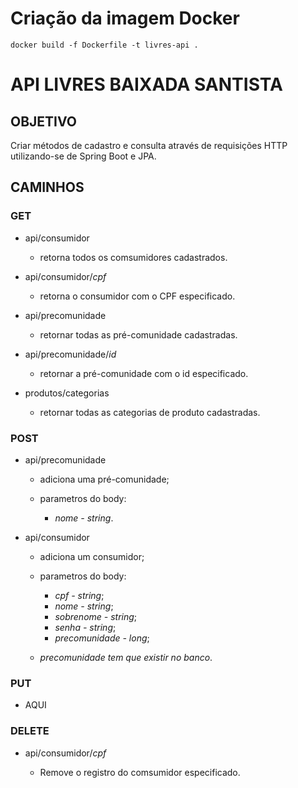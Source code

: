 # Criação da imagem Docker  
```
docker build -f Dockerfile -t livres-api .
```

# API LIVRES BAIXADA SANTISTA

## OBJETIVO

Criar métodos de cadastro e consulta através de requisições HTTP utilizando-se de Spring Boot e JPA.

## CAMINHOS

### GET

- api/consumidor

  - retorna todos os comsumidores cadastrados.

- api/consumidor/_cpf_

  - retorna o consumidor com o CPF especificado.

- api/precomunidade

  - retornar todas as pré-comunidade cadastradas.

- api/precomunidade/_id_

  - retornar a pré-comunidade com o id especificado.

- produtos/categorias

  - retornar todas as categorias de produto cadastradas.

### POST

- api/precomunidade

  - adiciona uma pré-comunidade;

  - parametros do body:

    - _nome - string_.

- api/consumidor

  - adiciona um consumidor;

  - parametros do body:

    - _cpf - string_;
    - _nome - string_;
    - _sobrenome - string_;
    - _senha - string_;
    - _precomunidade - long_;

  - _precomunidade tem que existir no banco_.

### PUT

- AQUI

### DELETE

- api/consumidor/_cpf_

  - Remove o registro do comsumidor especificado.
